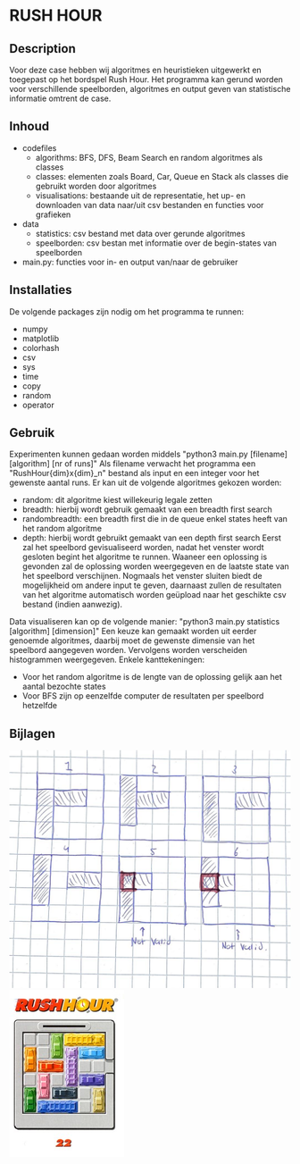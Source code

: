 # RUSH HOUR


## Description
Voor deze case hebben wij algoritmes en heuristieken uitgewerkt en toegepast op het bordspel Rush Hour.
Het programma kan gerund worden voor verschillende speelborden, algoritmes en output geven van statistische informatie omtrent de case.

## Inhoud
- codefiles
  - algorithms: BFS, DFS, Beam Search en random algoritmes als classes
  - classes: elementen zoals Board, Car, Queue en Stack als classes die gebruikt worden door algoritmes
  - visualisations: bestaande uit de representatie, het up- en downloaden van data naar/uit csv bestanden en functies voor grafieken
- data
  - statistics: csv bestand met data over gerunde algoritmes
  - speelborden: csv bestan met informatie over de begin-states van speelborden
- main.py: functies voor in- en output van/naar de gebruiker

## Installaties
De volgende packages zijn nodig om het programma te runnen:
- numpy
- matplotlib
- colorhash
- csv
- sys
- time
- copy
- random
- operator

## Gebruik

Experimenten kunnen gedaan worden middels "python3 main.py [filename] [algorithm] [nr of runs]"
Als filename verwacht het programma een "RushHour{dim}x{dim}_n" bestand als input en een integer voor het gewenste aantal runs.
Er kan uit de volgende algoritmes gekozen worden:
 - random: dit algoritme kiest willekeurig legale zetten
 - breadth: hierbij wordt gebruik gemaakt van een breadth first search
 - randombreadth: een breadth first die in de queue enkel states heeft van het random algoritme
 - depth: hierbij wordt gebruikt gemaakt van een depth first search
Eerst zal het speelbord gevisualiseerd worden, nadat het venster wordt gesloten begint het algoritme te runnen.
Waaneer een oplossing is gevonden zal de oplossing worden weergegeven en de laatste state van het speelbord verschijnen. Nogmaals het venster sluiten biedt de mogelijkheid om andere input te geven, daarnaast zullen de resultaten van het algoritme automatisch worden geüpload naar het geschikte csv bestand (indien aanwezig).

Data visualiseren kan op de volgende manier: "python3 main.py statistics [algorithm] [dimension]"
Een keuze kan gemaakt worden uit eerder genoemde algoritmes, daarbij moet de gewenste dimensie van het speelbord aangegeven worden. Vervolgens worden verscheiden histogrammen weergegeven.
Enkele kanttekeningen:
- Voor het random algoritme is de lengte van de oplossing gelijk aan het aantal bezochte states
- Voor BFS zijn op eenzelfde computer de resultaten per speelbord hetzelfde


## Bijlagen
![schets](images/ac8d9a2f-b2d0-490b-95e6-5e25167d6668.jpeg)
![instantie](images/Rushhour6x6img.jpg)
